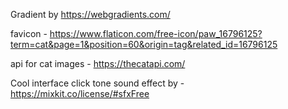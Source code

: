 Gradient by https://webgradients.com/

favicon - https://www.flaticon.com/free-icon/paw_16796125?term=cat&page=1&position=60&origin=tag&related_id=16796125

api for cat images - https://thecatapi.com/


Cool interface click tone sound effect by - https://mixkit.co/license/#sfxFree 